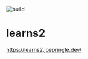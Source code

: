 ![build](https://github.com/joechip504/learns2/workflows/CI/badge.svg)

# learns2
https://learns2.joepringle.dev/
